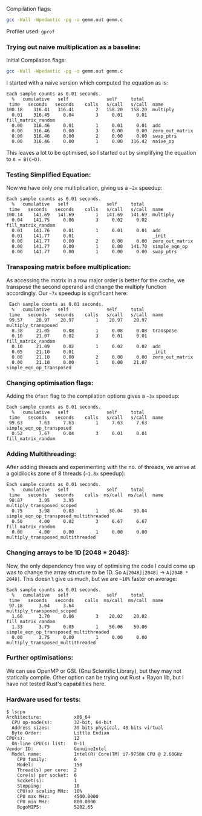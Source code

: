 Compilation flags:
```bash
gcc -Wall -Wpedantic -pg -o gemm.out gemm.c
```
Profiler used: `gprof`

### Trying out naive multiplication as a baseline:
Initial Compilation flags:
```bash
gcc -Wall -Wpedantic -pg -o gemm.out gemm.c
```
I started with a naive version which computed the equation as is:  
```
Each sample counts as 0.01 seconds.
  %   cumulative   self              self     total           
 time   seconds   seconds    calls   s/call   s/call  name    
100.18    316.41   316.41        2   158.20   158.20  multiply
  0.01    316.45     0.04        3     0.01     0.01  fill_matrix_random
  0.00    316.46     0.01        1     0.01     0.01  add
  0.00    316.46     0.00        3     0.00     0.00  zero_out_matrix
  0.00    316.46     0.00        2     0.00     0.00  swap_ptrs
  0.00    316.46     0.00        1     0.00   316.42  naive_op
```
This leaves a lot to be optimised, so I started out by simplifying the equation to `A = B(C+D)`.  

### Testing Simplified Equation:
Now we have only one multiplication, giving us a `~2x` speedup:
```
Each sample counts as 0.01 seconds.
  %   cumulative   self              self     total           
 time   seconds   seconds    calls   s/call   s/call  name    
100.14    141.69   141.69        1   141.69   141.69  multiply
  0.04    141.75     0.06        3     0.02     0.02  fill_matrix_random
  0.01    141.76     0.01        1     0.01     0.01  add
  0.01    141.77     0.01                             _init
  0.00    141.77     0.00        2     0.00     0.00  zero_out_matrix
  0.00    141.77     0.00        1     0.00   141.70  simple_eqn_op
  0.00    141.77     0.00        1     0.00     0.00  swap_ptrs
```

### Transposing matrix before multiplication:
As accessing the matrix in a row major order is better for the cache, we transpose the second operand and
change the multiply function accordingly. Our `~7x` speedup is significant here:
```
 Each sample counts as 0.01 seconds.
  %   cumulative   self              self     total           
 time   seconds   seconds    calls   s/call   s/call  name    
 99.57     20.97    20.97        1    20.97    20.97  multiply_transposed
  0.38     21.05     0.08        1     0.08     0.08  transpose
  0.10     21.07     0.02        3     0.01     0.01  fill_matrix_random
  0.10     21.09     0.02        1     0.02     0.02  add
  0.05     21.10     0.01                             _init
  0.00     21.10     0.00        2     0.00     0.00  zero_out_matrix
  0.00     21.10     0.00        1     0.00    21.07  simple_eqn_op_transposed
```

### Changing optimisation flags:
Adding the `Ofast` flag to the compilation options gives a `~3x` speedup:
```
Each sample counts as 0.01 seconds.
  %   cumulative   self              self     total           
 time   seconds   seconds    calls   s/call   s/call  name    
 99.63      7.63     7.63        1     7.63     7.63  simple_eqn_op_transposed
  0.52      7.67     0.04        3     0.01     0.01  fill_matrix_random
```

### Adding Multithreading:
After adding threads and experimenting with the no. of threads, we arrive at a goldilocks zone of 8 threads (`~1.8x` speedup):
```
Each sample counts as 0.01 seconds.
  %   cumulative   self              self     total           
 time   seconds   seconds    calls  ms/call  ms/call  name    
 98.87      3.95     3.95                             multiply_transposed_scoped
  0.75      3.98     0.03        1    30.04    30.04  simple_eqn_op_transposed_multithreaded
  0.50      4.00     0.02        3     6.67     6.67  fill_matrix_random
  0.00      4.00     0.00        1     0.00     0.00  multiply_transposed_multithreaded
```

### Changing arrays to be 1D [2048 * 2048]:
Now, the only dependency free way of optimising the code I could come up was to change the array structure to be 1D.
So `A[2048][2048]` -> `A[2048 * 2048]`. This doesn't give us much, but we are `~10%` faster on average:
```
Each sample counts as 0.01 seconds.
  %   cumulative   self              self     total           
 time   seconds   seconds    calls  ms/call  ms/call  name    
 97.18      3.64     3.64                             multiply_transposed_scoped
  1.60      3.70     0.06        3    20.02    20.02  fill_matrix_random
  1.33      3.75     0.05        1    50.06    50.06  simple_eqn_op_transposed_multithreaded
  0.00      3.75     0.00        1     0.00     0.00  multiply_transposed_multithreaded
```

### Further optimisations:
We can use OpenMP or GSL (Gnu Scientific Library), but they may not statically compile.
Other option can be trying out Rust + Rayon lib, but I have not tested Rust's capabilities here.

### Hardware used for tests:
```
$ lscpu
Architecture:            x86_64
  CPU op-mode(s):        32-bit, 64-bit
  Address sizes:         39 bits physical, 48 bits virtual
  Byte Order:            Little Endian
CPU(s):                  12
  On-line CPU(s) list:   0-11
Vendor ID:               GenuineIntel
  Model name:            Intel(R) Core(TM) i7-9750H CPU @ 2.60GHz
    CPU family:          6
    Model:               158
    Thread(s) per core:  2
    Core(s) per socket:  6
    Socket(s):           1
    Stepping:            10
    CPU(s) scaling MHz:  18%
    CPU max MHz:         4500.0000
    CPU min MHz:         800.0000
    BogoMIPS:            5202.65
```